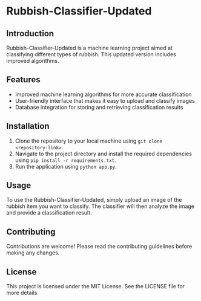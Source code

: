 # Rubbish-Classifier-Updated

## Introduction

Rubbish-Classifier-Updated is a machine learning project aimed at classifying different types of rubbish. This updated version includes improved algorithms.

## Features

* Improved machine learning algorithms for more accurate classification
* User-friendly interface that makes it easy to upload and classify images
* Database integration for storing and retrieving classification results

## Installation

1. Clone the repository to your local machine using `git clone <repository-link>`.
2. Navigate to the project directory and install the required dependencies using `pip install -r requirements.txt`.
3. Run the application using `python app.py`.

## Usage

To use the Rubbish-Classifier-Updated, simply upload an image of the rubbish item you want to classify. The classifier will then analyze the image and provide a classification result.

## Contributing

Contributions are welcome! Please read the contributing guidelines before making any changes.

## License

This project is licensed under the MIT License. See the LICENSE file for more details.